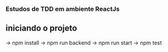 ### Estudos de TDD em ambiente ReactJs

## iniciando o projeto

-> npm install
-> npm run backend
-> npm run start
-> npm test